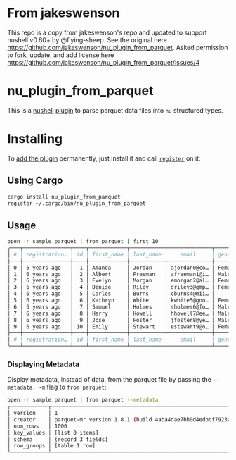 # From jakeswenson

This repo is a copy from jakeswenson's repo and updated to support nushell v0.60+ by @flying-sheep. See the original here https://github.com/jakeswenson/nu_plugin_from_parquet. Asked permission to fork, update, and add license here https://github.com/jakeswenson/nu_plugin_from_parquet/issues/4

# nu_plugin_from_parquet

[nushell]: https://www.nushell.sh/
[plugin]: https://www.nushell.sh/contributor-book/plugins.html
[structured types]: https://www.nushell.sh/book/types_of_data.html

This is a [nushell] [plugin] to parse parquet data files into `nu` structured types.


# Installing

[add the plugin]: https://www.nushell.sh/book/plugins.html#adding-a-plugin
[`register`]: https://www.nushell.sh/book/commands/register.html

To [add the plugin] permanently, just install it and call [`register`] on it:

## Using Cargo

```bash
cargo install nu_plugin_from_parquet
register ~/.cargo/bin/nu_plugin_from_parquet
```

## Usage
```bash
open -r sample.parquet | from parquet | first 10
╭───┬───────────────┬────┬────────────┬───────────┬──────────────┬────────┬──────────────┬──────────────┬──────────────┬────────────┬───────────┬──────────────┬──────────╮
│ # │ registration… │ id │ first_name │ last_name │    email     │ gender │  ip_address  │      cc      │   country    │ birthdate  │  salary   │    title     │ comments │
├───┼───────────────┼────┼────────────┼───────────┼──────────────┼────────┼──────────────┼──────────────┼──────────────┼────────────┼───────────┼──────────────┼──────────┤
│ 0 │ 6 years ago   │  1 │ Amanda     │ Jordan    │ ajordan0@co… │ Female │ 1.197.201.2  │ 67595218649… │ Indonesia    │ 3/8/1971   │  49756.53 │ Internal Au… │ 1E+02    │
│ 1 │ 6 years ago   │  2 │ Albert     │ Freeman   │ afreeman1@i… │ Male   │ 218.111.175… │              │ Canada       │ 1/16/1968  │ 150280.17 │ Accountant … │          │
│ 2 │ 6 years ago   │  3 │ Evelyn     │ Morgan    │ emorgan2@al… │ Female │ 7.161.136.94 │ 67671190719… │ Russia       │ 2/1/1960   │ 144972.51 │ Structural … │          │
│ 3 │ 6 years ago   │  4 │ Denise     │ Riley     │ driley3@gmp… │ Female │ 140.35.109.… │ 35760315989… │ China        │ 4/8/1997   │  90263.05 │ Senior Cost… │          │
│ 4 │ 6 years ago   │  5 │ Carlos     │ Burns     │ cburns4@mii… │        │ 169.113.235… │ 56022562552… │ South Africa │            │           │              │          │
│ 5 │ 6 years ago   │  6 │ Kathryn    │ White     │ kwhite5@goo… │ Female │ 195.131.81.… │ 35831363260… │ Indonesia    │ 2/25/1983  │  69227.11 │ Account Exe… │          │
│ 6 │ 6 years ago   │  7 │ Samuel     │ Holmes    │ sholmes6@fo… │ Male   │ 232.234.81.… │ 35826413669… │ Portugal     │ 12/18/1987 │  14247.62 │ Senior Fina… │          │
│ 7 │ 6 years ago   │  8 │ Harry      │ Howell    │ hhowell7@ee… │ Male   │ 91.235.51.73 │              │ Bosnia and … │ 3/1/1962   │ 186469.43 │ Web Develop… │          │
│ 8 │ 6 years ago   │  9 │ Jose       │ Foster    │ jfoster8@ye… │ Male   │ 132.31.53.61 │              │ South Korea  │ 3/27/1992  │ 231067.84 │ Software Te… │ 1E+02    │
│ 9 │ 6 years ago   │ 10 │ Emily      │ Stewart   │ estewart9@o… │ Female │ 143.28.251.… │ 35742541103… │ Nigeria      │ 1/28/1997  │  27234.28 │ Health Coac… │          │
├───┼───────────────┼────┼────────────┼───────────┼──────────────┼────────┼──────────────┼──────────────┼──────────────┼────────────┼───────────┼──────────────┼──────────┤
│ # │ registration… │ id │ first_name │ last_name │    email     │ gender │  ip_address  │      cc      │   country    │ birthdate  │  salary   │    title     │ comments │
╰───┴───────────────┴────┴────────────┴───────────┴──────────────┴────────┴──────────────┴──────────────┴──────────────┴────────────┴───────────┴──────────────┴──────────╯
```

### Displaying Metadata

Display metadata, instead of data, from the parquet file by passing the `--metadata, -m` flag to `from parquet`:

```bash
open -r sample.parquet | from parquet --metadata
╭────────────┬───────────────────────────────────────────────────────────────────────────╮
│ version    │ 1                                                                         │
│ creator    │ parquet-mr version 1.8.1 (build 4aba4dae7bb0d4edbcf7923ae1339f28fd3f7fcf) │
│ num_rows   │ 1000                                                                      │
│ key_values │ [list 0 items]                                                            │
│ schema     │ {record 3 fields}                                                         │
│ row_groups │ [table 1 row]                                                             │
╰────────────┴───────────────────────────────────────────────────────────────────────────╯
```

